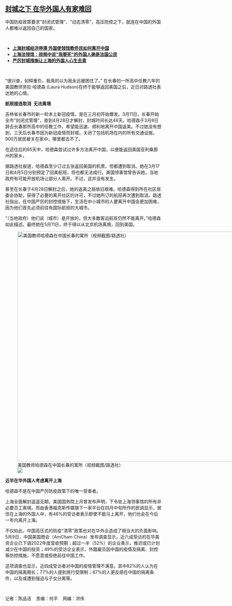 <!--1652295215000-->
[封城之下   在华外国人有家难回](https://www.rfa.org/mandarin/yataibaodao/huanjing/cm-05112022131244.html)
------

<p>中国防疫政策要求"封闭式管理"、"动态清零"，高压防控之下，就连在中国的外国人都难以返回自己的国家。</p><p><br/></p><ul><li><a href="https://www.rfa.org/mandarin/yataibaodao/huanjing/cl2-04282022110153.html"><strong>上海封城经济停滞 外国使领馆教侨民如何离开中国</strong></a></li><li><strong><a href="https://www.rfa.org/mandarin/Xinwen/10-04272022164018.html">上海法领馆：视频中说"我要死"的外国人确是法国公民</a></strong></li><li><strong><a href="https://www.rfa.org/mandarin/Xinwen/10-04212022154104.html">严厉封城措施让上海的外国人心生去意</a></strong></li></ul><p><br/></p><p>“很兴奋，如释重负，我真的以为我永远被困住了。<span>” </span>在长春的一所高中任教六<span></span>年的美国教师劳拉<span>·</span>哈德森<span> (Laura Hudson)</span>在终于能够返回美国之后，近日对路透社表达她的心情。</p><p><strong>航班接连取消</strong> <strong><span> </span>无法离境</strong></p><p>吉林省长春市的新一轮本土新冠疫情，是在<span>三</span>月初开始爆发。<span>3</span>月<span>11</span>日，长春开始全市<span>"</span>封闭式管理<span>"</span>，直到<span>4</span>月<span>28</span>日才解封，封城时间长达<span>48</span>天。哈德森于<span>3</span>月<span>8</span>日辞去长春那所高中的任教工作，希望能迅速、顺利地离开中国返美。不过她没有想到，三天后长春市因为新冠疫情而封城，关闭了包括机场在内的所有交通设施，<span>900</span>万居民被关在家中，哪里都去不了。</p><p>在这往后的<span>65</span>天中，哈德森尝试过许多方法离开中国，以便能返回美国亚利桑那州的家乡。</p><p>据路透社报道，哈德森至少订过五<span>张返回美国的机票，但都遭到取消。她在</span><span>3</span>月<span>17</span>日和<span>4</span>月<span>5</span>日分别预定了回美航班，但也都无法成行。美国领事馆曾告诉她，当地政府有可能开放机场让部分人离开。不过，这并没有发生。</p><p>甚至在长春于<span>4</span>月<span>28</span>日解封之后，她的返美之路依旧艰难。哈德森得到所在社区居委会协助，获得了必要的离开社区的许可，不过她所订的航班再次遭到取消。路透社指出，在中国严厉的封控措施下，生活在中小城市的人要离开中国会更加困难，因为他们首先必须前往有国际航班的大城市。</p><p><span>“</span>（当地政府）他们说（城市）是开放的，但大多数客运航班仍然不能离开。<span>”</span>哈德森如此描述。最终她在<span>5</span>月<span>11</span>日，终于得以从北京机场离境，回到美国。</p><p><span><figure class="image-richtext image-inline captioned" style="width:1280px;"><img alt="美国教师哈德森在中国长春的寓所（视频截图/路透社）" height="743" src="https://www.rfa.org/mandarin/yataibaodao/huanjing/cm-05112022131244.html/cm0511c.jpg/@@images/401eda87-887c-4961-98b7-70da6c3b724c.png" title="cm0511c.jpg" width="1280"/><figcaption class="image-caption">美国教师哈德森在中国长春的寓所（视频截图/路透社）</figcaption><small></small><div id="zoomattribute"><a data-caption="美国教师哈德森在中国长春的寓所（视频截图/路透社）" data-fancybox="" href="https://www.rfa.org/mandarin/yataibaodao/huanjing/cm-05112022131244.html/cm0511c.jpg" id="single_image" title="美国教师哈德森在中国长春的寓所（视频截图/路透社）"><img src="/++plone++rfa-resources/img/icon-zoom.png"/></a></div></figure></span></p><p><strong>近半在华外国人考虑离开上海</strong></p><p>哈德森不是在中国严厉防疫政策下的唯一受害者。</p><p>上海全面解封遥遥无期，美国国务院上月曾发布声明，下令驻上海领事馆的所有非必要员工离境。而由香港福克斯传媒旗下一家平台在四月中旬所作的民调显示，居住在上海的外国人中，有<span>48%</span>的受访者表示即使不能马上离开，他们也会在今后一年内离开上海。</p><p>不仅如此，中国高压式的防疫“清零”政策也对在华外企造成了相当大的负面影响。<span>5</span>月<span>9</span>日，中国美国商会（<span>AmCham China</span>）发布调查显示，近六成受访的在华美资企业已下调<span>2022</span>年度营收预期；超过一半（<span>52%</span>）的企业表示，推迟或已计划减少在中国的投资；<span>49%</span>的受访企业表示，外籍雇员因中国的疫情及隔离、封控等防控措施，不愿意或拒绝前往中国工作。</p><p>这项调查也显示，近四成受访者对中国的疫情管理不满意。其中<span>82%</span>的人认为在中国的隔离期长；<span>77%</span>的人提到旅行受限制；<span>67%</span>的人更反感在中国的隔离条件，以及或遭到强迫与子女分离等。</p><p><br/></p><p>记者：陈品洁    责编：何平    网编：洪伟<br/></p>
